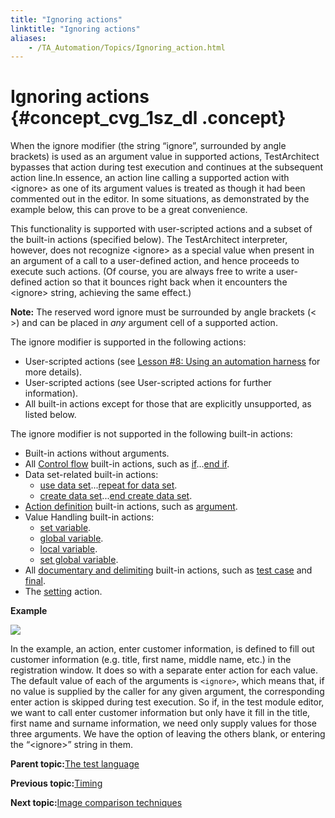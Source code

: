 ```yaml
--- 
title: "Ignoring actions"
linktitle: "Ignoring actions"
aliases: 
    - /TA_Automation/Topics/Ignoring_action.html
---
```

# Ignoring actions {#concept_cvg_1sz_dl .concept}

When the ignore modifier \(the string “ignore”, surrounded by angle brackets\) is used as an argument value in supported actions, TestArchitect bypasses that action during test execution and continues at the subsequent action line.In essence, an action line calling a supported action with <ignore\> as one of its argument values is treated as though it had been commented out in the editor. In some situations, as demonstrated by the example below, this can prove to be a great convenience.

This functionality is supported with user-scripted actions and a subset of the built-in actions \(specified below\). The TestArchitect interpreter, however, does not recognize <ignore\> as a special value when present in an argument of a call to a user-defined action, and hence proceeds to execute such actions. \(Of course, you are always free to write a user-defined action so that it bounces right back when it encounters the <ignore\> string, achieving the same effect.\)

**Note:** The reserved word ignore must be surrounded by angle brackets \(< \>\) and can be placed in *any* argument cell of a supported action.

The ignore modifier is supported in the following actions:

-   User-scripted actions \(see [Lesson \#8: Using an automation harness](../../TA_Tutorials/Topics/Tutorial_Scripting_actions_in_other_languages.html) for more details\).
-   User-scripted actions \(see User-scripted actions for further information\).
-   All built-in actions except for those that are explicitly unsupported, as listed below.

The ignore modifier is not supported in the following built-in actions:

-   Built-in actions without arguments.
-   All [Control flow](bia_Control_flow.html) built-in actions, such as [if](bia_if.html)...[end if](bia_end_if.html).
-   Data set-related built-in actions:
    -   [use data set](bia_use_data_set.html)...[repeat for data set](bia_repeat_for_data_set.html).
    -   [create data set](bia_create_data_set.html)...[end create data set](bia_end_create_data_set.html).
-   [Action definition](bia_Action_definition.html) built-in actions, such as [argument](bia_argument.html).
-   Value Handling built-in actions:
    -   [set variable](bia_set_variable.html).
    -   [global variable](bia_global_variable.html).
    -   [local variable](bia_local_variable.html).
    -   [set global variable](bia_set_global_variable.html).
-   All [documentary and delimiting](bia_Documentary.html) built-in actions, such as [test case](bia_test_case.html) and [final](bia_final.html).
-   The [setting](bia_setting.html) action.

**Example**

![](../Images/ignore_modifier_pgm.png)

In the example, an action, enter customer information, is defined to fill out customer information \(e.g. title, first name, middle name, etc.\) in the registration window. It does so with a separate enter action for each value. The default value of each of the arguments is `<ignore>`, which means that, if no value is supplied by the caller for any given argument, the corresponding enter action is skipped during test execution. So if, in the test module editor, we want to call enter customer information but only have it fill in the title, first name and surname information, we need only supply values for those three arguments. We have the option of leaving the others blank, or entering the “<ignore\>” string in them.

**Parent topic:**[The test language](../../TA_Automation/Topics/The_test_language.html)

**Previous topic:**[Timing](../../TA_Automation/Topics/Automation_practices_Timing.html)

**Next topic:**[Image comparison techniques](../../TA_Automation/Topics/aut_image_comparison_techniques.html)


